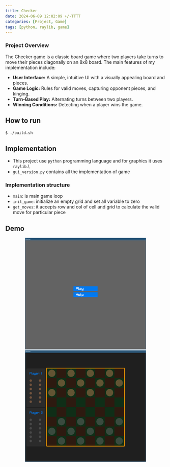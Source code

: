 ```yaml
---
title: Checker  
date: 2024-06-09 12:02:09 +/-TTTT
categories: [Project, Game]
tags: [python, raylib, game]
---
```


### Project Overview

The Checker game is a classic board game where two players take turns to move their pieces diagonally on an 8x8 board. The main features of my implementation include:

- **User Interface:** A simple, intuitive UI with a visually appealing board and pieces.
- **Game Logic:** Rules for valid moves, capturing opponent pieces, and kinging.
- **Turn-Based Play:** Alternating turns between two players.
- **Winning Conditions:** Detecting when a player wins the game.

## How to run 
```console
$ ./build.sh
```
## Implementation 
- This project use `python` programming language and for graphics it uses `raylib`.\
- `gui_version.py` contains all the implementation of game 
### Implementation structure 
- `main`: is main game loop
- `init_game`: initialize an empty grid and set all variable to zero 
- `get_moves`: it accepts row and col of cell and grid to calculate the valid move for particular piece 


## Demo 
<center>
<img title="a title" alt="Alt text" src="/assets/blog-data/img/2024-06-09-checker-game/demo-1.png" width=380px>
<img title="a title" alt="Alt text" src="/assets/blog-data/img/2024-06-09-checker-game/demo-2.png" width=380px>
</center>